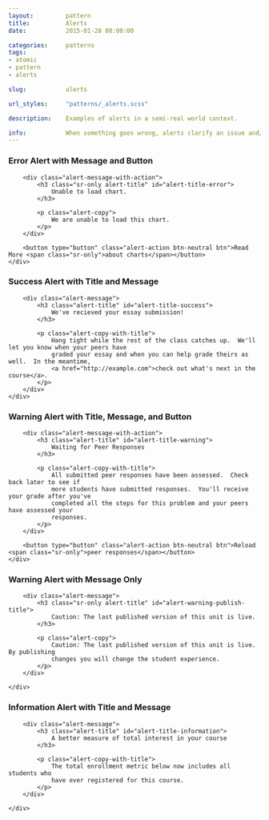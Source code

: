 ```yaml
---
layout:         pattern
title:          Alerts
date:           2015-01-28 00:00:00

categories:     patterns
tags:
- atomic
- pattern
- alerts

slug:           alerts

url_styles:     "patterns/_alerts.scss"

description:    Examples of alerts in a semi-real world context.

info:           When something goes wrong, alerts clarify an issue and/or notify users of the problem, communicate the severity of the issue, and provide an actionable next step, if necessary. When implementing the alert pattern, consider the alert’s location; closer proximity to the action/event associates the issue (and hence resolution) with a specific page element, whereas more distant placement communicates a more systematic issue. Seek to balance graphic and content elements, where less is usually more. We recommend reading stuff about "microcopy."
---
```


<h3 class="hd-6 example-set-hd">Error Alert with Message and Button</h3>
<div class="example-set">
    <div class="alert alert-error" role="alert" aria-labelledby="alert-title-error" tabindex="-1">
        <span class="icon alert-icon icon-exclamation-triangle" aria-hidden="true"></span>

        <div class="alert-message-with-action">
            <h3 class="sr-only alert-title" id="alert-title-error">
                Unable to load chart.
            </h3>

            <p class="alert-copy">
                We are unable to load this chart.
            </p>
        </div>

        <button type="button" class="alert-action btn-neutral btn">Read More <span class="sr-only">about charts</span></button>
    </div>
</div>

<h3 class="hd-6 example-set-hd">Success Alert with Title and Message</h3>
<div class="example-set">
    <div class="alert alert-success" role="alert" aria-labelledby="alert-title-success" tabindex="-1">
        <span class="icon alert-icon icon-check" aria-hidden="true"></span>

        <div class="alert-message">
            <h3 class="alert-title" id="alert-title-success">
                We've recieved your essay submission!
            </h3>

            <p class="alert-copy-with-title">
                Hang tight while the rest of the class catches up.  We'll let you know when your peers have
                graded your essay and when you can help grade theirs as well.  In the meantime,
                <a href="http://example.com">check out what's next in the course</a>.
            </p>
        </div>
    </div>
</div>

<h3 class="hd-6 example-set-hd">Warning Alert with Title, Message, and Button</h3>
<div class="example-set">
    <div class="alert alert-warning" role="alert" aria-labelledby="alert-title-warning" tabindex="-1">
        <span class="icon alert-icon icon-exclamation-triangle" aria-hidden="true"></span>

        <div class="alert-message-with-action">
            <h3 class="alert-title" id="alert-title-warning">
                Waiting for Peer Responses
            </h3>

            <p class="alert-copy-with-title">
                All submitted peer responses have been assessed.  Check back later to see if
                more students have submitted responses.  You'll receive your grade after you've
                completed all the steps for this problem and your peers have assessed your
                responses.
            </p>
        </div>

        <button type="button" class="alert-action btn-neutral btn">Reload <span class="sr-only">peer responses</span></button>
    </div>
</div>


<h3 class="hd-6 example-set-hd">Warning Alert with Message Only</h3>
<div class="example-set">
    <div class="alert alert-warning" role="alert" aria-labelledby="alert-warning-publish-title" tabindex="-1">
        <span class="icon alert-icon icon-exclamation-triangle" aria-hidden="true"></span>

        <div class="alert-message">
            <h3 class="sr-only alert-title" id="alert-warning-publish-title">
                Caution: The last published version of this unit is live.
            </h3>

            <p class="alert-copy">
                Caution: The last published version of this unit is live.  By publishing
                changes you will change the student experience.
            </p>
        </div>

    </div>
</div>

<h3 class="hd-6 example-set-hd">Information Alert with Title and Message</h3>
<div class="example-set">
    <div class="alert alert-information" role="alert" aria-labelledby="alert-title-information" tabindex="-1">
        <span class="icon alert-icon icon-bullhorn" aria-hidden="true"></span>

        <div class="alert-message">
            <h3 class="alert-title" id="alert-title-information">
                A better measure of total interest in your course
            </h3>

            <p class="alert-copy-with-title">
                The total enrollment metric below now includes all students who
                have ever registered for this course.
            </p>
        </div>

    </div>
</div>

